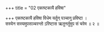 +++
title = "02 एकाष्टकायै हविषा"

+++
एकाष्टकायै हविषा विधेम यर्तून् पञ्चानु प्रविष्टा ।  
सस्येन सस्यमुपसञ्चरन्तो ऽरिष्टास ऋतुनर्तुमुप सं चरेम ॥ २ ॥